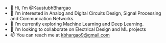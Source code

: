 - 👋 Hi, I’m @KaustubhBhargao
- 👀 I’m interested in Analog and Digital Circuits Design, Signal Processing and Communcation Networks.
- 🌱 I’m currently exploring Machine Learning and Deep Learning.
- 💞️ I’m looking to collaborate on Electrical Design and ML projects
- 📫 You can reach me at kbhargao9@gmail.com

<!---
KaustubhBhargao/KaustubhBhargao is a ✨ special ✨ repository because its `README.md` (this file) appears on your GitHub profile.
You can click the Preview link to take a look at your changes.
--->
